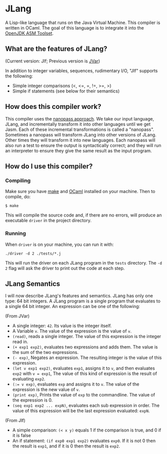 # JLang
A Lisp-like language that runs on the Java Virtual Machine.
This compiler is written in OCaml. The goal of this language
is to integrate it into the [OpenJDK ASM Toolset](https://github.com/openjdk/asmtools).

## What are the features of JLang?
(Current version: JIf; Previous version is [JVar](./docs/README.md))

In addition to integer variables, sequences, rudimentary I/O,
"JIf" supports the following:

* Simple integer comparisons (<, <=, =, !=, >=, >)
* Simple if statements (see below for their semantics)


## How does this compiler work?
This compiler uses the [nanopass approach](https://github.com/IUCompilerCourse/Essentials-of-Compilation).
We take our input language, JLang, and incrementally transform it into
other languages until we get Jasm. Each of these incremental transformations
is called a "nanopass". Sometimes a nanopass will transform JLang into other
versions of JLang. Other times they will transform it into new languages.
Each nanopass will also run a test to ensure the output is syntactically
correct; and they will run an interpreter to ensure they give the same result
as the input program.

## How do I use this compiler?

### Compiling
Make sure you have [make](https://linux.die.net/man/1/make) and
[OCaml](https://ocaml.org/) installed on your machine. Then to compile,
do:

`$ make`

This will compile the source code and, if there are no errors, will produce
an executable `driver` in the project directory.

### Running
When `driver` is on your machine, you can run it with:

`./driver -d 2 ./tests/*.j`

This will run the driver on each JLang program in the `tests` directory.
The `-d 2` flag will ask the driver to print out the code at each step.

## JLang Semantics
I will now describe JLang's features and semantics.
JLang has only one type: 64 bit integers. A JLang program is a single program
that evaluates to a single 64 bit integer. An expression can be one
of the following:

(From JVar)
* A single integer: `42`. Its value is the integer itself.
* A Variable `v`. The value of the expression is the value of `v`.
* `(read)`, reads a single integer. The value of this expression is the integer read in.
* `(+ exp1 exp2)`, evaluates two expressions and adds them. The value is the sum of
  the two expressions.
* `(- exp)`, Negates an expression. The resulting integer is the value of this expression.
* `(let v exp1 exp2)`, evaluates `exp1`, assigns it to `v`, and then evaluates `exp2` with
  `v = exp1`, The value of this kind of expression is the result of evaluating `exp2`.
* `(:= v exp)`, evaluates `exp` and assigns it to `v`. The value of the expression is
  the new value of `v`.
* `(print exp)`, Prints the value of `exp` to the commandline. The value of the expression
  is 0.
* `(seq exp1 exp2 ... expN)`, evaluates each sub expression in order. The value of this expression
  will be the last expression evaluated: `expN`.

(From JIf)
* A simple comparison: `(< x y)` equals 1 if the comparison is true, and 0 if it is false
* An if statement: `(if exp0 exp1 exp2)` evaluates `exp0`. If it is not 0 then the result is `exp1`, and if
  it is 0 then the result is `exp2`.
